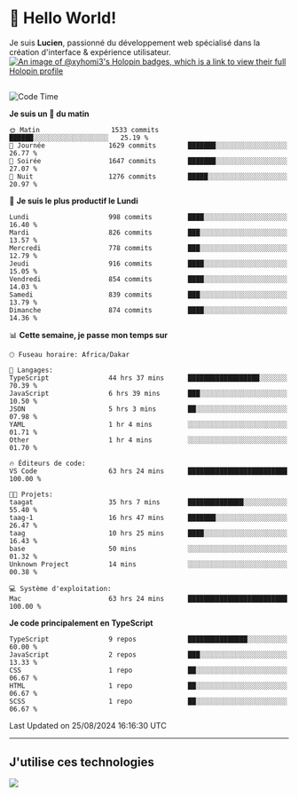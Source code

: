 # 👋 Hello World!

Je suis **Lucien**, passionné du développement web spécialisé dans la création d'interface & expérience utilisateur.
[![An image of @xyhomi3's Holopin badges, which is a link to view their full Holopin profile](https://holopin.me/xyhomi3)](https://holopin.io/@xyhomi3)

##

<!--START_SECTION:waka-->
![Code Time](http://img.shields.io/badge/Code%20Time-1%2C881%20hrs%2052%20mins-blue)

**Je suis un 🐤 du matin** 

```text
🌞 Matin                  1533 commits        ██████░░░░░░░░░░░░░░░░░░░   25.19 % 
🌆 Journée                1629 commits        ███████░░░░░░░░░░░░░░░░░░   26.77 % 
🌃 Soirée                 1647 commits        ███████░░░░░░░░░░░░░░░░░░   27.07 % 
🌙 Nuit                   1276 commits        █████░░░░░░░░░░░░░░░░░░░░   20.97 % 
```
📅 **Je suis le plus productif le Lundi** 

```text
Lundi                    998 commits         ████░░░░░░░░░░░░░░░░░░░░░   16.40 % 
Mardi                    826 commits         ███░░░░░░░░░░░░░░░░░░░░░░   13.57 % 
Mercredi                 778 commits         ███░░░░░░░░░░░░░░░░░░░░░░   12.79 % 
Jeudi                    916 commits         ████░░░░░░░░░░░░░░░░░░░░░   15.05 % 
Vendredi                 854 commits         ████░░░░░░░░░░░░░░░░░░░░░   14.03 % 
Samedi                   839 commits         ███░░░░░░░░░░░░░░░░░░░░░░   13.79 % 
Dimanche                 874 commits         ████░░░░░░░░░░░░░░░░░░░░░   14.36 % 
```


📊 **Cette semaine, je passe mon temps sur** 

```text
🕑︎ Fuseau horaire: Africa/Dakar

💬 Langages: 
TypeScript               44 hrs 37 mins      ██████████████████░░░░░░░   70.39 % 
JavaScript               6 hrs 39 mins       ███░░░░░░░░░░░░░░░░░░░░░░   10.50 % 
JSON                     5 hrs 3 mins        ██░░░░░░░░░░░░░░░░░░░░░░░   07.98 % 
YAML                     1 hr 4 mins         ░░░░░░░░░░░░░░░░░░░░░░░░░   01.71 % 
Other                    1 hr 4 mins         ░░░░░░░░░░░░░░░░░░░░░░░░░   01.70 % 

🔥 Éditeurs de code: 
VS Code                  63 hrs 24 mins      █████████████████████████   100.00 % 

🐱‍💻 Projets: 
taagat                   35 hrs 7 mins       ██████████████░░░░░░░░░░░   55.40 % 
taag-1                   16 hrs 47 mins      ███████░░░░░░░░░░░░░░░░░░   26.47 % 
taag                     10 hrs 25 mins      ████░░░░░░░░░░░░░░░░░░░░░   16.43 % 
base                     50 mins             ░░░░░░░░░░░░░░░░░░░░░░░░░   01.32 % 
Unknown Project          14 mins             ░░░░░░░░░░░░░░░░░░░░░░░░░   00.38 % 

💻 Système d'exploitation: 
Mac                      63 hrs 24 mins      █████████████████████████   100.00 % 
```

**Je code principalement en TypeScript** 

```text
TypeScript               9 repos             ███████████████░░░░░░░░░░   60.00 % 
JavaScript               2 repos             ███░░░░░░░░░░░░░░░░░░░░░░   13.33 % 
CSS                      1 repo              ██░░░░░░░░░░░░░░░░░░░░░░░   06.67 % 
HTML                     1 repo              ██░░░░░░░░░░░░░░░░░░░░░░░   06.67 % 
SCSS                     1 repo              ██░░░░░░░░░░░░░░░░░░░░░░░   06.67 % 
```




 Last Updated on 25/08/2024 16:16:30 UTC
<!--END_SECTION:waka-->
---

## J'utilise ces technologies

<p align="left">
  <a href="https://skillicons.dev">
    <img src="https://skillicons.dev/icons?i=ts,js,md,scss,tailwind,react,docker,express,astro,vite,nextjs,vercel,figma,ableton" />
  </a>
</p>

